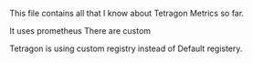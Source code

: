 This file contains all that I know about Tetragon Metrics so far.

It uses prometheus
There are custom 

Tetragon is using custom registry instead of Default registery.


